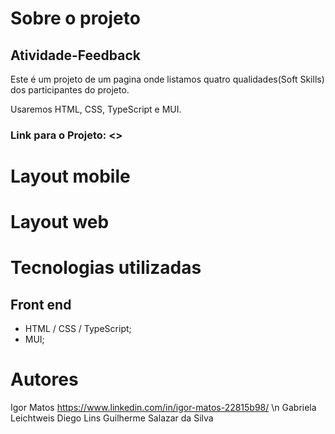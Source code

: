 # Sobre o projeto
## Atividade-Feedback

Este é um projeto de um pagina onde listamos quatro qualidades(Soft Skills) dos participantes do projeto.

Usaremos HTML, CSS, TypeScript e MUI.

### Link para o Projeto: <>

# Layout mobile


# Layout web

# Tecnologias utilizadas
## Front end
* HTML / CSS / TypeScript;
* MUI;

# Autores

Igor Matos https://www.linkedin.com/in/igor-matos-22815b98/ \n
Gabriela Leichtweis
Diego Lins
Guilherme Salazar da Silva


